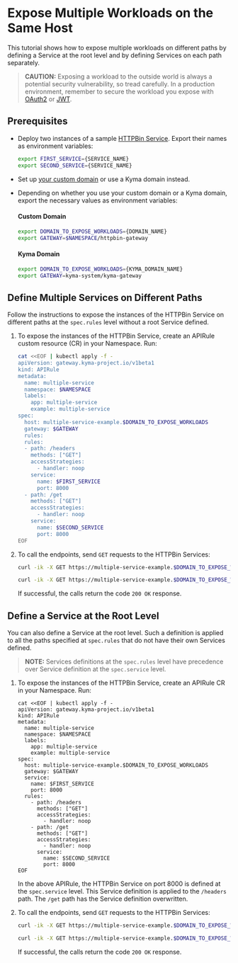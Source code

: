# Expose Multiple Workloads on the Same Host

This tutorial shows how to expose multiple workloads on different paths by defining a Service at the root level and by defining Services on each path separately.

> **CAUTION:** Exposing a workload to the outside world is always a potential security vulnerability, so tread carefully. In a production environment, remember to secure the workload you expose with [OAuth2](../01-50-expose-and-secure-a-workload/01-50-expose-and-secure-workload-oauth2.md) or [JWT](../01-50-expose-and-secure-a-workload/01-52-expose-and-secure-workload-jwt.md).

## Prerequisites

* Deploy two instances of a sample [HTTPBin Service](../01-00-create-workload.md). Export their names as environment variables:
  
  ```bash
  export FIRST_SERVICE={SERVICE_NAME}
  export SECOND_SERVICE={SERVICE_NAME}
  ```

* Set up [your custom domain](../01-10-setup-custom-domain-for-workload.md) or use a Kyma domain instead. 
* Depending on whether you use your custom domain or a Kyma domain, export the necessary values as environment variables:
  
  <!-- tabs:start -->
  #### **Custom Domain**
      
  ```bash
  export DOMAIN_TO_EXPOSE_WORKLOADS={DOMAIN_NAME}
  export GATEWAY=$NAMESPACE/httpbin-gateway
  ```
  #### **Kyma Domain**

  ```bash
  export DOMAIN_TO_EXPOSE_WORKLOADS={KYMA_DOMAIN_NAME}
  export GATEWAY=kyma-system/kyma-gateway
  ```
  <!-- tabs:end --> 

## Define Multiple Services on Different Paths

Follow the instructions to expose the instances of the HTTPBin Service on different paths at the `spec.rules` level without a root Service defined.

1. To expose the instances of the HTTPBin Service, create an APIRule custom resource (CR) in your Namespace. Run:

    ```bash
    cat <<EOF | kubectl apply -f -
    apiVersion: gateway.kyma-project.io/v1beta1
    kind: APIRule
    metadata:
      name: multiple-service
      namespace: $NAMESPACE
      labels:
        app: multiple-service
        example: multiple-service
    spec:
      host: multiple-service-example.$DOMAIN_TO_EXPOSE_WORKLOADS
      gateway: $GATEWAY
      rules:
      rules:
      - path: /headers
        methods: ["GET"]
        accessStrategies:
          - handler: noop
        service:
          name: $FIRST_SERVICE
          port: 8000
      - path: /get
        methods: ["GET"]
        accessStrategies:
          - handler: noop
        service:
          name: $SECOND_SERVICE
          port: 8000
    EOF
    ```

2. To call the endpoints, send `GET` requests to the HTTPBin Services:

    ```bash
    curl -ik -X GET https://multiple-service-example.$DOMAIN_TO_EXPOSE_WORKLOADS/headers

    curl -ik -X GET https://multiple-service-example.$DOMAIN_TO_EXPOSE_WORKLOADS/get 
    ```
    If successful, the calls return the code `200 OK` response.

## Define a Service at the Root Level

You can also define a Service at the root level. Such a definition is applied to all the paths specified at `spec.rules` that do not have their own Services defined.
 
 > **NOTE:** Services definitions at the `spec.rules` level have precedence over Service definition at the `spec.service` level.

1. To expose the instances of the HTTPBin Service, create an APIRule CR in your Namespace. Run:

    ```shell
    cat <<EOF | kubectl apply -f -
    apiVersion: gateway.kyma-project.io/v1beta1
    kind: APIRule
    metadata:
      name: multiple-service
      namespace: $NAMESPACE
      labels:
        app: multiple-service
        example: multiple-service
    spec:
      host: multiple-service-example.$DOMAIN_TO_EXPOSE_WORKLOADS
      gateway: $GATEWAY
      service:
        name: $FIRST_SERVICE
        port: 8000
      rules:
        - path: /headers
          methods: ["GET"]
          accessStrategies:
            - handler: noop
        - path: /get
          methods: ["GET"]
          accessStrategies:
            - handler: noop
          service:
            name: $SECOND_SERVICE
            port: 8000
    EOF
    ```
    In the above APIRule, the HTTPBin Service on port 8000 is defined at the `spec.service` level. This Service definition is applied to the `/headers` path. The `/get` path has the Service definition overwritten.

2. To call the endpoints, send `GET` requests to the HTTPBin Services:

    ```bash
    curl -ik -X GET https://multiple-service-example.$DOMAIN_TO_EXPOSE_WORKLOADS/headers

    curl -ik -X GET https://multiple-service-example.$DOMAIN_TO_EXPOSE_WORKLOADS/get 
    ```
    If successful, the calls return the code `200 OK` response.